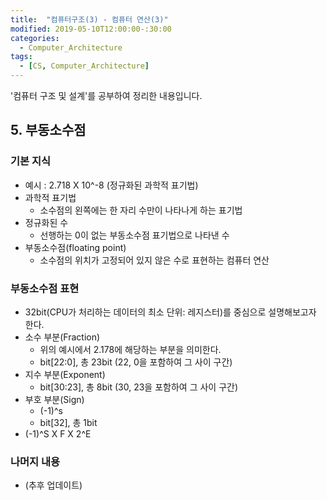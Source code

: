 ```yaml
---
title:  "컴퓨터구조(3) - 컴퓨터 연산(3)"
modified: 2019-05-10T12:00:00-:30:00
categories:
  - Computer_Architecture
tags:
  - [CS, Computer_Architecture]
---
```


'컴퓨터 구조 및 설계'를 공부하여 정리한 내용입니다.

## 5. 부동소수점

### 기본 지식

-   예시 : 2.718 X 10^-8 (정규화된 과학적 표기법)
-   과학적 표기법
    -   소수점의 왼쪽에는 한 자리 수만이 나타나게 하는 표기법
-   정규화된 수
    -   선행하는 0이 없는 부동소수점 표기법으로 나타낸 수
-   부동소수점(floating point)
    -   소수점의 위치가 고정되어 있지 않은 수로 표현하는 컴퓨터 연산

### 부동소수점 표현

-   32bit(CPU가 처리하는 데이터의 최소 단위: 레지스터)를 중심으로 설명해보고자 한다.
-   소수 부분(Fraction)
    -   위의 예시에서 2.178에 해당하는 부분을 의미한다.
    -   bit[22:0], 총 23bit (22, 0을 포함하여 그 사이 구간)
-   지수 부분(Exponent)
    -   bit[30:23], 총 8bit (30, 23을 포함하여 그 사이 구간)
-   부호 부분(Sign)
    -   (-1)^s
    -   bit[32], 총 1bit
-   (-1)^S X F X 2^E


### 나머지 내용
- (추후 업데이트)
